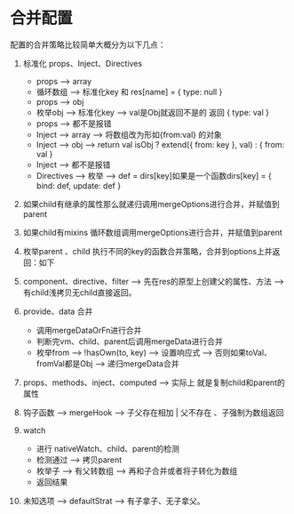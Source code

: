 # 合并配置

配置的合并策略比较简单大概分为以下几点：

1. 标准化 props、Inject、Directives
   - props --> array
   - 循环数组 --> 标准化key 和 res[name] = { type: null }
   - props --> obj 
   - 枚举obj --> 标准化key --> val是Obj就返回不是的 返回 { type: val }
   - props --> 都不是报错
   - Inject -->  array --> 将数组改为形如{from:val} 的对象
   - Inject -->  obj -->  return val  isObj ? extend({ from: key }, val) : { from: val }
   - Inject --> 都不是报错
   - Directives --> 枚举 --> def = dirs[key]如果是一个函数dirs[key] = { bind: def, update: def }
2. 如果child有继承的属性那么就递归调用mergeOptions进行合并，并赋值到parent
3. 如果child有mixins 循环数组调用mergeOptions进行合并，并赋值到parent
4. 枚举parent 、child 执行不同的key的函数合并策略，合并到options上并返回：如下

1. component、directive、filter --> 先在res的原型上创建父的属性、方法  --> 有child浅拷贝无child直接返回。
2. provide、data 合并
   - 调用mergeDataOrFn进行合并
   - 判断完vm、child、parent后调用mergeData进行合并
   - 枚举from -->  !hasOwn(to, key) --> 设置响应式 --> 否则如果toVal、fromVal都是Obj -->  递归mergeData合并
3. props、methods、inject、computed --> 实际上 就是复制child和parent的属性
4. 钩子函数 --> mergeHook --> 子父存在相加  | 父不存在 、子强制为数组返回
5. watch
   - 进行 nativeWatch、child、parent的检测
   - 检测通过 --> 拷贝parent
   - 枚举子 -->  有父转数组 --> 再和子合并或者将子转化为数组 
   - 返回结果
6. 未知选项 --> defaultStrat --> 有子拿子、无子拿父。